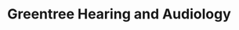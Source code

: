 ---
title: "Greentree Hearing and Audiology"
url: /kirkwood/greentree-hearing-and-audiology/
shop: Hörgeräte
---